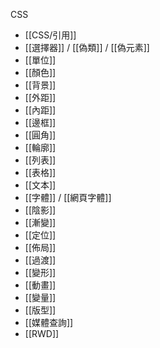CSS
- [[CSS/引用]]
- [[選擇器]] / [[偽類]] / [[偽元素]]
- [[單位]]
- [[顏色]]
- [[背景]]
- [[外距]]
- [[內距]]
- [[邊框]]
- [[圓角]]
- [[輪廓]]
- [[列表]]
- [[表格]]
- [[文本]]
- [[字體]] / [[網頁字體]]
- [[陰影]]
- [[漸變]]
- [[定位]]
- [[佈局]]
- [[過渡]]
- [[變形]]
- [[動畫]]
- [[變量]]
- [[版型]]
- [[媒體查詢]]
- [[RWD]]
